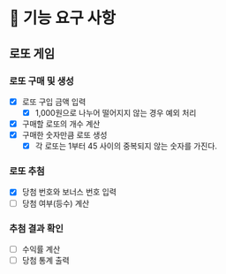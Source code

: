 # 🚀 기능 요구 사항

## 로또 게임
### 로또 구매 및 생성
- [x] 로또 구입 금액 입력
  - [x] 1,000원으로 나누어 떨어지지 않는 경우 예외 처리
- [x] 구매할 로또의 개수 계산 
- [x] 구매한 숫자만큼 로또 생성
  - [x] 각 로또는 1부터 45 사이의 중복되지 않는 숫자를 가진다.

### 로또 추첨
- [x] 당첨 번호와 보너스 번호 입력
- [ ] 당첨 여부(등수) 계산

### 추첨 결과 확인
- [ ] 수익률 계산
- [ ] 당첨 통계 출력